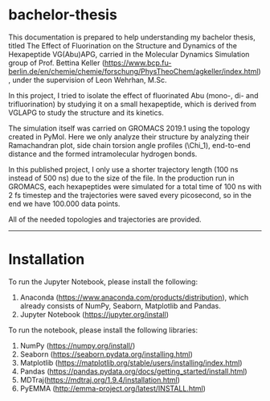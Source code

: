 # bachelor-thesis

This documentation is prepared to help understanding my bachelor thesis, titled The Effect of Fluorination on the Structure and Dynamics of the Hexapeptide VG(Abu)APG, carried in the Molecular Dynamics Simulation group of Prof. Bettina Keller (https://www.bcp.fu-berlin.de/en/chemie/chemie/forschung/PhysTheoChem/agkeller/index.html), under the supervision of Leon Wehrhan, M.Sc.

In this project, I tried to isolate the effect of fluorinated Abu (mono-, di- and trifluorination) by studying it on a small hexapeptide, which is derived from VGLAPG to study the structure and its kinetics.

The simulation itself was carried on GROMACS 2019.1 using the topology created in PyMol. Here we only analyze their structure by analyzing their Ramachandran plot, side chain torsion angle profiles (\Chi_1), end-to-end distance and the formed intramolecular hydrogen bonds.

In this published project, I only use a shorter trajectory length (100 ns instead of 500 ns) due to the size of the file. In the production run in GROMACS, each hexapeptides were simulated for a total time of 100 ns with 2 fs timestep and the trajectories were saved every picosecond, so in the end we have 100.000 data points.

All of the needed topologies and trajectories are provided.

---

# Installation

To run the Jupyter Notebook, please install the following:
1. Anaconda (https://www.anaconda.com/products/distribution), which already consists of NumPy, Seaborn, Matplotlib and Pandas.
2. Jupyter Notebook (https://jupyter.org/install)

To run the notebook, please install the following libraries:
1. NumPy (https://numpy.org/install/)
2. Seaborn (https://seaborn.pydata.org/installing.html)
3. Matplotlib (https://matplotlib.org/stable/users/installing/index.html)
4. Pandas (https://pandas.pydata.org/docs/getting_started/install.html)
5. MDTraj(https://mdtraj.org/1.9.4/installation.html)
6. PyEMMA (http://emma-project.org/latest/INSTALL.html)
